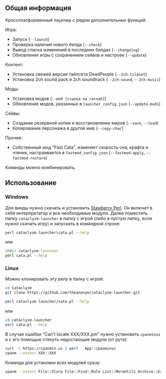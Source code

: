 ## Общая информация
Кроссплатформенный лаунчер с рядом дополнительных функций.

Игра:
- Запуск (`--launch`)
- Проверка наличия нового билда (`--check`)
- Вывод списка изменений в последних билдах (`--changelog`)
- Обновление игры с сохранением сейвов и настроек (`--update`)

Контент:
- Установка свежей версии тайлсета DeadPeople (`--2ch-tileset`)
- Установка 2ch sound pack и 2ch soundtrack (`--2ch-sound`, `--2ch-music`)

Моды:
- Установка модов (`--mod [ссылка на гитхаб]`)
- Обновление модов, указанных в `launcher_config.json` (`--update-mods`)

Сейвы:
- Создание резервной копии и восстановление миров (`--save`, `--load`)
- Копирование персонажа в другой мир (`--copy-char`)

Прочее:
- Собственный мод "Fast Cata", изменяет скорость сна, крафта и чтения, настраивается в `fastmod_config.json` (`--fastmod-apply`, `--fastmod-restore`)

Команды можно комбинировать.

## Использование

### Windows
Для винды нужно скачать и установить [Stawberry Perl](http://strawberryperl.com/). Он включет в себя интерпретатор и все необходимые модули.
Далее поместить папку `cataclysm-launcher` в папку с игрой (либо в пустую папку, если нужно скачать игру) и запускать в командной строке:
```bat
perl cataclysm-launcher\cata.pl --help
```
или
```bat
chdir cataclysm-launcher
perl cata.pl --help
```

### Linux
Можно клонировать эту репу в папку с игрой:
```bash
cd Cataclysm
git clone https://github.com/theanonym/cataclysm-launcher.git

perl cataclysm-launcher/cata.pl --help
```
или
```bash
cd cataclysm-launcher
perl cata.pl --help
```

В случае ошибки "Can't locate ХХХ/XXX.pm" нужно установить `cpanminus` и с его помощью стянуть недостающие модули (от рута):
```bash
curl -L https://cpanmin.us | perl - App::cpanminus
cpanm --notest XXX::XXX
```
Команда для установки всех модулей сразу:
```bash
cpanm --notest File::Slurp File::Find::Rule List::MoreUtils Archive::Extract LWP JSON HTML::Entities Date::Parse
```

